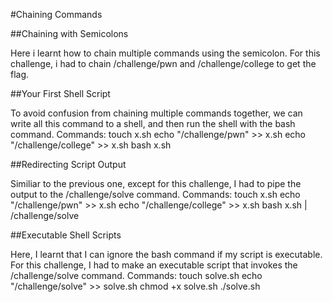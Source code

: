 #Chaining Commands

##Chaining with Semicolons

Here i learnt how to chain multiple
commands using the semicolon. For
this challenge, i had to chain
/challenge/pwn and /challenge/college
to get the flag.

##Your First Shell Script

To avoid confusion from chaining
multiple commands together, we can
write all this command to a shell,
and then run the shell with the bash
command.
Commands:
touch x.sh
echo "/challenge/pwn" >> x.sh
echo "/challenge/college" >> x.sh
bash x.sh

##Redirecting Script Output

Similiar to the previous one, except
for this challenge, I had to pipe
the output to the /challenge/solve
command.
Commands:
touch x.sh
echo "/challenge/pwn" >> x.sh
echo "/challenge/college" >> x.sh
bash x.sh | /challenge/solve

##Executable Shell Scripts

Here, I learnt that I can ignore
the bash command if my script is
executable. For this challenge,
I had to make an executable script
that invokes the /challenge/solve
command.
Commands:
touch solve.sh
echo "/challenge/solve" >> solve.sh
chmod +x solve.sh
./solve.sh

